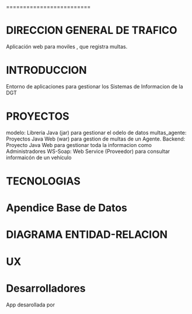 
=========================

DIRECCION GENERAL DE TRAFICO
=========================

Aplicación web para moviles , que registra multas.

INTRODUCCION
==================================
Entorno de aplicaciones para gestionar los Sistemas de Informacion de la DGT


PROYECTOS
=====================
modelo: Libreria Java (jar) para gestionar el odelo de datos
multas_agente: Proyectos Java Web (war) para gestion de multas de un Agente.
Backend: Proyecto Java Web para gestionar toda la informacion como Administradores
WS-Soap: Web Service (Proveedor) para consultar informaicón de un vehículo


TECNOLOGIAS
==================================



Apendice Base de Datos
=================================


DIAGRAMA ENTIDAD-RELACION
================================

    
UX
=========================


Desarrolladores
==========================
App desarollada por 
    
    
